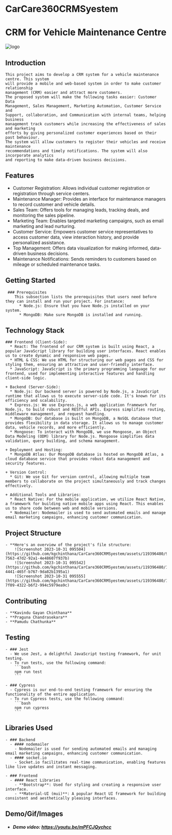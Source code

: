 # CarCare360CRMSyestem
# CRM for Vehicle Maintenance Centre

![logo](https://github.com/kgchinthana/CarCare360CRMSyestem/assets/119396480/9fb554f1-e7f6-4553-8e02-4561e53b60d2)

## Introduction 
    This project aims to develop a CRM system for a vehicle maintenance centre. This system
    will provide a mobile and web-based system in order to make customer relationship
    management (CRM) easier and attract more customers.
    The proposed system will make the following tasks easier: Customer Data
    Management, Sales Management, Marketing Automation, Customer Service and
    Support, collaboration, and Communication with internal teams, helping business
    management track customers while increasing the effectiveness of sales and marketing
    efforts by giving personalized customer experiences based on their past behaviour.
    The system will allow customers to register their vehicles and receive maintenance
    recommendations and timely notifications. The system will also incorporate analytics
    and reporting to make data-driven business decisions.

## Features
   * Customer Registration: Allows individual customer registration or registration through service centers.
  * Maintenance Manager: Provides an interface for maintenance managers to record customer and vehicle details.
  * Sales Team: Offers tools for managing leads, tracking deals, and monitoring the sales pipeline.
  * Marketing Team: Enables targeted marketing campaigns, such as email marketing and lead nurturing.
  * Customer Service: Empowers customer service representatives to access customer data, view interaction history, and provide personalized assistance.
  * Top Management: Offers data visualization for making informed, data-driven business decisions.
  * Maintenance Notifications: Sends reminders to customers based on mileage or scheduled maintenance tasks.

## Getting Started
     ### Prerequisites
        This subsection lists the prerequisites that users need before they can install and run your project. For instance:
          * Node.js: Ensure that you have Node.js installed on your system.
          * MongoDB: Make sure MongoDB is installed and running.

## Technology Stack
    ### Frontend (Client-Side):
      * React: The frontend of our CRM system is built using React, a popular JavaScript library for building user interfaces. React enables us to create dynamic and responsive web pages.
      * HTML & CSS: We use HTML for structuring our web pages and CSS for styling them, ensuring an attractive and user-friendly interface.
      * JavaScript: JavaScript is the primary programming language for our frontend, used for implementing interactive features and handling client-side logic.
        
    + Backend (Server-Side):
      * Node.js: Our backend server is powered by Node.js, a JavaScript runtime that allows us to execute server-side code. It's known for its efficiency and scalability.
      * Express.js: We use Express.js, a web application framework for Node.js, to build robust and RESTful APIs. Express simplifies routing, middleware management, and request handling.
      * MongoDB: Our database is built on MongoDB, a NoSQL database that provides flexibility in data storage. It allows us to manage customer data, vehicle records, and more efficiently.
      * Mongoose: To interact with MongoDB, we use Mongoose, an Object Data Modeling (ODM) library for Node.js. Mongoose simplifies data validation, query building, and schema management.
        
    + Deployment and Hosting:
      * MongoDB Atlas: Our MongoDB database is hosted on MongoDB Atlas, a cloud database service that provides robust data management and security features.
    
    + Version Control:
      * Git: We use Git for version control, allowing multiple team members to collaborate on the project simultaneously and track changes effectively.

    + Additional Tools and Libraries:
      * React Native: For the mobile application, we utilize React Native, a framework for building native mobile apps using React. This enables us to share code between web and mobile versions.
      * Nodemailer: Nodemailer is used to send automated emails and manage email marketing campaigns, enhancing customer communication.

## Project Structure
    - **Here's an overview of the project's file structure:
        ![Screenshot 2023-10-31 095504](https://github.com/kgchinthana/CarCare360CRMSyestem/assets/119396480/98ba61f5-7563-47d2-92a1-4e48607f937b)
        ![Screenshot 2023-10-31 095542](https://github.com/kgchinthana/CarCare360CRMSyestem/assets/119396480/157b89f2-4441-465f-b767-9da82b1395a1)
        ![Screenshot 2023-10-31 095555](https://github.com/kgchinthana/CarCare360CRMSyestem/assets/119396480/1c4099a7-7f09-4322-b6f2-994c5979ea9c)

        
## Contributing
    - **Kavindu Gayan Chinthana**
    - **Praguna Chandrasekara**
    - **Pamudu Chathunka**

## Testing
    - ### Jest
      - We use Jest, a delightful JavaScript testing framework, for unit testing.
      - To run tests, use the following command:
        ```bash
        npm run test
        ```

    - ### Cypress
      - Cypress is our end-to-end testing framework for ensuring the functionality of the entire application.
      - To run Cypress tests, use the following command:
        ```bash
        npm run cypress
        ```

## Libraries Used
    - ### Backend
      - #### nodemailer
        - Nodemailer is used for sending automated emails and managing email marketing campaigns, enhancing customer communication.
      - #### socket.io
        - Socket.io facilitates real-time communication, enabling features like live updates and instant messaging.

    - ### Frontend
      - #### React Libraries
        - **Bootstrap**: Used for styling and creating a responsive user interface.
        - **Material-UI (mui)**: A popular React UI framework for building consistent and aesthetically pleasing interfaces.

## Demo/Gif/Images
  - ##### Demo video: https://youtu.be/mPFCJQychcc

